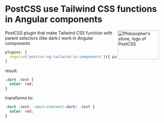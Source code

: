 # PostCSS use Tailwind CSS functions in Angular components

<img align="right" width="135" height="95"
     title="Philosopher’s stone, logo of PostCSS"
     src="https://postcss.org/logo-leftp.svg">

PostCSS plugin that make Tailwind CSS function with parent selectors (like dark:) work in Angular components

```js
plugins: [
  require('postcss-ng-tailwind-in-components')({ parentSelector: '.dark'});
]
```

result:

```css
.dark .test {
  color: red;
}
```
transforms to:
```css
.dark .test, :host-context(.dark) .test {
  color: red;
}
```

